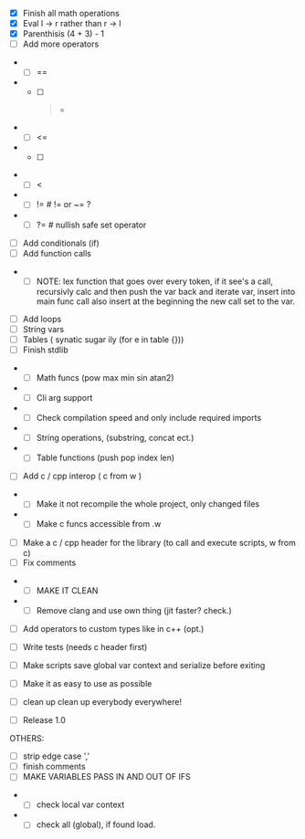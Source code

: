 - [x] Finish all math operations
- [x] Eval l -> r rather than r -> l
- [x] Parenthisis (4 + 3) - 1 
- [ ] Add more operators
- - [ ] ==
- - [ ] >=
- - [ ] <=
- - [ ] >
- - [ ] <
- - [ ] != # != or ~= ?
- - [ ] ?= # nullish safe set operator

- [ ] Add conditionals (if)
- [ ] Add function calls
- - [ ] NOTE: lex function that goes over every token, if it see's a call, recursivly calc and then push the var back and iterate var, insert into main func call also insert at the beginning the new call set to the var. 
- [ ] Add loops
- [ ] String vars
- [ ] Tables ( synatic sugar ily (for e in table {})) 
- [ ] Finish stdlib
- - [ ] Math funcs (pow max min sin atan2)
- - [ ] Cli arg support
- - [ ] Check compilation speed and only include required imports
- - [ ] String operations, (substring, concat ect.)
- - [ ] Table functions (push pop index len)
- [ ] Add c / cpp interop ( c from w )
- - [ ] Make it not recompile the whole project, only changed files
- - [ ] Make c funcs accessible from .w
- [ ] Make a c / cpp header for the library (to call and execute scripts, w from c)
- [ ] Fix comments
- - [ ] MAKE IT CLEAN
- - [ ] Remove clang and use own thing (jit faster? check.)
- [ ] Add operators to custom types like in c++ (opt.)
- [ ] Write tests (needs c header first)
- [ ] Make scripts save global var context and serialize before exiting 

- [ ] Make it as easy to use as possible
- [ ] clean up clean up everybody everywhere!
- [ ] Release 1.0


OTHERS:
- [ ] strip edge case ','
- [ ] finish comments
- [ ] MAKE VARIABLES PASS IN AND OUT OF IFS
- - [ ] check local var context
- - [ ] check all (global), if found load.